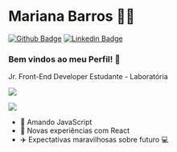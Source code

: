 # Mariana Barros :woman_technologist:

[![Github Badge](https://img.shields.io/badge/-Github-000?=https://github.com/MarianaMBarros)](https://github.com/MarianaMBarros)
[![Linkedin Badge](https://img.shields.io/badge/-LinkedIn-blue?https://www.linkedin.com/in/marianambarros/)](https://www.linkedin.com/in/marianambarros/)

### Bem vindos ao meu Perfil! 👋        

Jr. Front-End Developer Estudante - Laboratória

<p >
<img src='https://media.giphy.com/media/wTOjFHUPzl7SE/giphy.gif'> 
</p>

![](name-of-giphy.gif)

 - :yellow_heart:   Amando JavaScript
 - :rocket:   Novas experiências com React
 - :airplane:  Expectativas maravilhosas sobre futuro  :computer:
